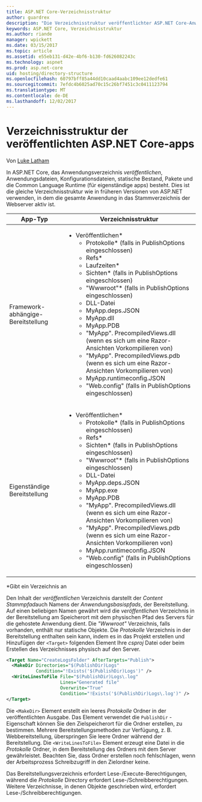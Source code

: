 ```yaml
---
title: ASP.NET Core-Verzeichnisstruktur
author: guardrex
description: "Die Verzeichnisstruktur veröffentlichter ASP.NET Core-Anwendungen."
keywords: ASP.NET Core, Verzeichnisstruktur
ms.author: riande
manager: wpickett
ms.date: 03/15/2017
ms.topic: article
ms.assetid: e55eb131-d42e-4bf6-b130-fd626082243c
ms.technology: aspnet
ms.prod: asp.net-core
uid: hosting/directory-structure
ms.openlocfilehash: 60797bff85a44dd10caad4aabc109ee12dedfe61
ms.sourcegitcommit: 7efdc4b6025ad70c15c26bf7451c3c0411123794
ms.translationtype: MT
ms.contentlocale: de-DE
ms.lasthandoff: 12/02/2017
---
```

# <a name="directory-structure-of-published-aspnet-core-apps"></a>Verzeichnisstruktur der veröffentlichten ASP.NET Core-apps

Von [Luke Latham](https://github.com/guardrex)

In ASP.NET Core, das Anwendungsverzeichnis *veröffentlichen*, Anwendungsdateien, Konfigurationsdateien, statische Bestand, Pakete und die Common Language Runtime (für eigenständige apps) besteht. Dies ist die gleiche Verzeichnisstruktur wie in früheren Versionen von ASP.NET verwenden, in dem die gesamte Anwendung in das Stammverzeichnis der Webserver aktiv ist.

| App-Typ | Verzeichnisstruktur |
| --- | --- |
| Framework-abhängige-Bereitstellung | <ul><li>Veröffentlichen\*<ul><li>Protokolle\* (falls in PublishOptions eingeschlossen)</li><li>Refs\*</li><li>Laufzeiten\*</li><li>Sichten\* (falls in PublishOptions eingeschlossen)</li><li>"Wwwroot"\* (falls in PublishOptions eingeschlossen)</li><li>DLL-Datei</li><li>MyApp.deps.JSON</li><li>MyApp.dll</li><li>MyApp.PDB</li><li>"MyApp". PrecompiledViews.dll (wenn es sich um eine Razor-Ansichten Vorkompilieren von)</li><li>"MyApp". PrecompiledViews.pdb (wenn es sich um eine Razor-Ansichten Vorkompilieren von)</li><li>MyApp.runtimeconfig.JSON</li><li>"Web.config" (falls in PublishOptions eingeschlossen)</li></ul></li></ul> |
| Eigenständige Bereitstellung | <ul><li>Veröffentlichen\*<ul><li>Protokolle\* (falls in PublishOptions eingeschlossen)</li><li>Refs\*</li><li>Sichten\* (falls in PublishOptions eingeschlossen)</li><li>"Wwwroot"\* (falls in PublishOptions eingeschlossen)</li><li>DLL-Datei</li><li>MyApp.deps.JSON</li><li>MyApp.exe</li><li>MyApp.PDB</li><li>"MyApp". PrecompiledViews.dll (wenn es sich um eine Razor-Ansichten Vorkompilieren von)</li><li>"MyApp". PrecompiledViews.pdb (wenn es sich um eine Razor-Ansichten Vorkompilieren von)</li><li>MyApp.runtimeconfig.JSON</li><li>"Web.config" (falls in PublishOptions eingeschlossen)</li></ul></li></ul> |
\*Gibt ein Verzeichnis an

Den Inhalt der *veröffentlichen* Verzeichnis darstellt der *Content Stammpfad*auch Namens der *Anwendungsbasispfads*, der Bereitstellung. Auf einen beliebigen Namen gewährt wird die *veröffentlichen* Verzeichnis in der Bereitstellung am Speicherort mit dem physischen Pfad des Servers für die gehostete Anwendung dient. Die *"Wwwroot"* Verzeichnis, falls vorhanden, enthält nur statische Objekte. Die *Protokolle* Verzeichnis in der Bereitstellung enthalten sein kann, indem es in das Projekt erstellen und Hinzufügen der `<Target>` folgenden Element Ihre *csproj* Datei oder beim Erstellen des Verzeichnisses physisch auf den Server.

```xml
<Target Name="CreateLogsFolder" AfterTargets="Publish">
  <MakeDir Directories="$(PublishDir)Logs" 
           Condition="!Exists('$(PublishDir)Logs')" />
  <WriteLinesToFile File="$(PublishDir)Logs\.log" 
                    Lines="Generated file" 
                    Overwrite="True" 
                    Condition="!Exists('$(PublishDir)Logs\.log')" />
</Target>
```

Die `<MakeDir>` Element erstellt ein leeres *Protokolle* Ordner in der veröffentlichten Ausgabe. Das Element verwendet die `PublishDir` -Eigenschaft können Sie den Zielspeicherort für die Ordner erstellen, zu bestimmen. Mehrere Bereitstellungsmethoden zur Verfügung, z. B. Webbereitstellung, überspringen Sie leere Ordner während der Bereitstellung. Die `<WriteLinesToFile>` Element erzeugt eine Datei in die *Protokolle* Ordner, in dem Bereitstellung des Ordners mit dem Server gewährleistet. Beachten Sie, dass Ordner erstellen noch fehlschlagen, wenn der Arbeitsprozess Schreibzugriff in den Zielordner keine.

Das Bereitstellungsverzeichnis erfordert Lese-/Execute-Berechtigungen, während die *Protokolle* Directory erfordert Lese-/Schreibberechtigungen. Weitere Verzeichnisse, in denen Objekte geschrieben wird, erfordert Lese-/Schreibberechtigungen.
